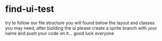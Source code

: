# find-ui-test
 try to follow our file structure you will found below the layout and classes you may need, after building the ui please create a sprite branch with your name and push your code on it... good luck everyone
